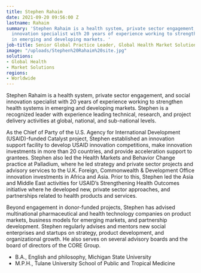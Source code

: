 ```yaml
---
title: Stephen Rahaim
date: 2021-09-20 09:56:00 Z
lastname: Rahaim
summary: 'Stephen Rahaim is a health system, private sector engagement, and social
  innovation specialist with 20 years of experience working to strengthen health systems
  in emerging and developing markets. '
job-title: Senior Global Practice Leader, Global Health Market Solutions
image: "/uploads/Stephen%20Rahaim%20site.jpg"
solutions:
- Global Health
- Market Solutions
regions:
- Worldwide
---
```


Stephen Rahaim is a health system, private sector engagement, and social innovation specialist with 20 years of experience working to strengthen health systems in emerging and developing markets. Stephen is a recognized leader with experience leading technical, research, and project delivery activities at global, national, and sub-national levels.
 
As the Chief of Party of the U.S. Agency for International Development (USAID)-funded Catalyst project, Stephen established an innovation support facility to develop USAID innovation competitions, make innovation investments in more than 20 countries, and provide acceleration support to grantees. Stephen also led the Health Markets and Behavior Change practice at Palladium, where he led strategy and private sector projects and advisory services to the U.K. Foreign, Commonwealth & Development Office innovation investments in Africa and Asia. Prior to this, Stephen led the Asia and Middle East activities for USAID’s Strengthening Health Outcomes initiative where he developed new, private sector approaches, and partnerships related to health products and services.
 
Beyond engagement in donor-funded projects, Stephen has advised multinational pharmaceutical and health technology companies on product markets, business models for emerging markets, and partnership development. Stephen regularly advises and mentors new social enterprises and startups on strategy, product development, and organizational growth. He also serves on several advisory boards and the board of directors of the CORE Group.
 
* B.A., English and philosophy, Michigan State University
* M.P.H., Tulane University School of Public and Tropical Medicine